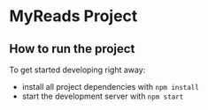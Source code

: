 # MyReads Project

## How to run the project

To get started developing right away:

* install all project dependencies with `npm install`
* start the development server with `npm start`

